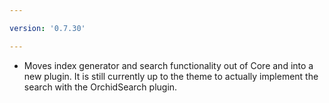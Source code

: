 ```yaml
---

version: '0.7.30'

---
```


- Moves index generator and search functionality out of Core and into a new plugin. It is still currently up to the 
    theme to actually implement the search with the OrchidSearch plugin.